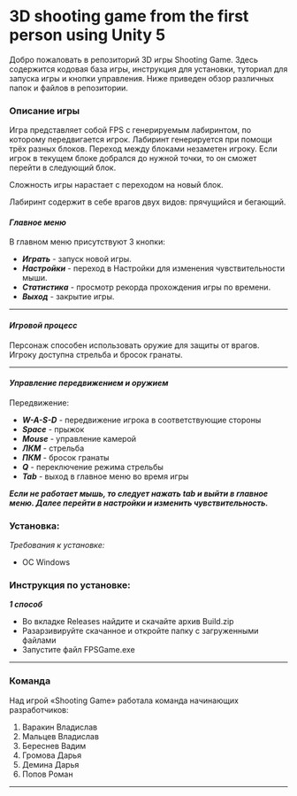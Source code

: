 # 3D shooting game from the first person using Unity 5

Добро пожаловать в репозиторий 3D игры Shooting Game. Здесь содержится кодовая база игры, инструкция для установки, туториал для запуска игры и кнопки управления. Ниже приведен обзор различных папок и файлов в репозитории.

### **Описание игры**

Игра представляет собой FPS с генерируемым лабиринтом, по которому передвигается игрок. Лабиринт генерируется при помощи трёх разных блоков. Переход между блоками незаметен игроку. Если игрок в текущем блоке добрался до нужной точки, то он сможет перейти в следующий блок. 

Сложность игры нарастает с переходом на новый блок.

Лабиринт содержит в себе врагов двух видов: прячущийся и бегающий. 

#### _Главное меню_

В главном меню присутствуют 3 кнопки:

+ ***Играть*** - запуск новой игры.
+ ***Настройки*** - переход в Настройки для изменения чувствительности мыши.
+ ***Статистика*** - просмотр рекорда прохождения игры по времени.
+ ***Выход*** - закрытие игры.

----

#### _Игровой процесс_

Персонаж способен использовать оружие для защиты от врагов. Игроку доступна стрельба и бросок гранаты.

----

#### _Управление передвижением и оружием_

Передвижение: 

+ ***W-A-S-D*** - передвижение игрока в соответствующие стороны
+ ***Space*** - прыжок
+ ***Mouse*** - управление камерой
+ ***ЛКМ*** - стрельба
+ ***ПКМ*** - бросок гранаты
+ ***Q*** - переключение режима стрельбы
+ ***Tab*** - выход в главное меню во время игры

***Если не работает мышь, то следует нажать tab и выйти в главное меню. Далее перейти в настройки и изменить чувствительность.***

### **Установка:**

_Требования к установке:_ 

+ ОС Windows

### **Инструкция по установке**:

***1 способ***

+ Во вкладке Releases найдите и скачайте архив Build.zip 
+ Разарзивируйте скачанное и откройте папку с загруженными файлами
+ Запустите файл FPSGame.exe


---

### **Команда**

Над игрой «Shooting Game» работала команда начинающих разработчиков: 

1. Варакин Владислав 
2. Мальцев Владислав 
3. Береснев Вадим
4. Громова Дарья 
5. Демина Дарья 
6. Попов Роман

---
